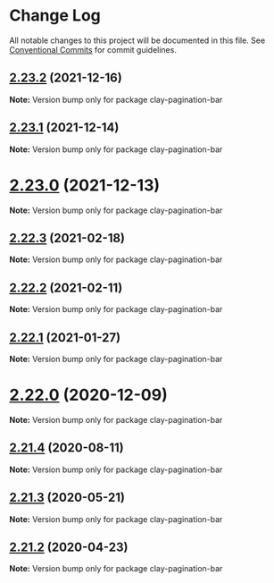 # Change Log

All notable changes to this project will be documented in this file.
See [Conventional Commits](https://conventionalcommits.org) for commit guidelines.

## [2.23.2](https://github.com/liferay/clay/tree/master/packages/clay-pagination-bar/compare/v2.23.1...v2.23.2) (2021-12-16)

**Note:** Version bump only for package clay-pagination-bar





## [2.23.1](https://github.com/liferay/clay/tree/master/packages/clay-pagination-bar/compare/v2.23.0...v2.23.1) (2021-12-14)

**Note:** Version bump only for package clay-pagination-bar





# [2.23.0](https://github.com/liferay/clay/tree/master/packages/clay-pagination-bar/compare/v2.22.4...v2.23.0) (2021-12-13)

**Note:** Version bump only for package clay-pagination-bar





## [2.22.3](https://github.com/liferay/clay/tree/master/packages/clay-pagination-bar/compare/v2.22.2...v2.22.3) (2021-02-18)

**Note:** Version bump only for package clay-pagination-bar





## [2.22.2](https://github.com/liferay/clay/tree/master/packages/clay-pagination-bar/compare/v2.22.1...v2.22.2) (2021-02-11)

**Note:** Version bump only for package clay-pagination-bar





## [2.22.1](https://github.com/liferay/clay/tree/master/packages/clay-pagination-bar/compare/v2.22.0...v2.22.1) (2021-01-27)

**Note:** Version bump only for package clay-pagination-bar





# [2.22.0](https://github.com/liferay/clay/tree/master/packages/clay-pagination-bar/compare/v2.21.5...v2.22.0) (2020-12-09)

**Note:** Version bump only for package clay-pagination-bar





## [2.21.4](https://github.com/liferay/clay/tree/master/packages/clay-pagination-bar/compare/v2.21.3...v2.21.4) (2020-08-11)

**Note:** Version bump only for package clay-pagination-bar





## [2.21.3](https://github.com/liferay/clay/tree/master/packages/clay-pagination-bar/compare/v2.21.2...v2.21.3) (2020-05-21)

**Note:** Version bump only for package clay-pagination-bar





## [2.21.2](https://github.com/liferay/clay/tree/master/packages/clay-pagination-bar/compare/v2.21.1...v2.21.2) (2020-04-23)

**Note:** Version bump only for package clay-pagination-bar
